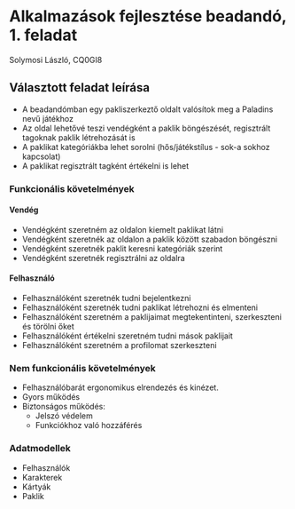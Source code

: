 

# Alkalmazások fejlesztése beadandó, 1. feladat

 Solymosi László, CQ0GI8


## Választott feladat leírása

* A beadandómban egy pakliszerkeztő oldalt valósítok meg a Paladins nevű játékhoz
* Az oldal lehetővé teszi vendégként a paklik böngészését, regisztrált tagoknak paklik létrehozását is
* A paklikat kategóriákba lehet sorolni (hős/játékstílus - sok-a sokhoz kapcsolat)
* A paklikat regisztrált tagként értékelni is lehet




### Funkcionális követelmények

#### Vendég
* Vendégként szeretném az oldalon kiemelt paklikat látni
* Vendégként szeretnék az oldalon a paklik között szabadon böngészni
* Vendégként szeretnék paklit keresni kategóriák szerint
* Vendégként szeretnék regisztrálni az oldalra

#### Felhasználó
* Felhasználóként szeretnék tudni bejelentkezni
* Felhasználóként szeretnék tudni paklikat létrehozni és elmenteni
* Felhasználóként szeretném a paklijaimat megtekentinteni, szerkeszteni és törölni őket
* Felhasználóként értékelni szeretném tudni mások paklijait
* Felhasználóként szeretném a profilomat szerkeszteni

### Nem funkcionális követelmények

* Felhasználóbarát ergonomikus elrendezés és kinézet.
* Gyors működés
* Biztonságos működés:
	* Jelszó védelem
	* Funkciókhoz való hozzáférés

### Adatmodellek
* Felhasználók
* Karakterek
* Kártyák
* Paklik


